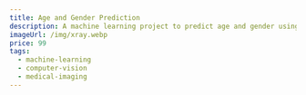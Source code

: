 ```yaml
---
title: Age and Gender Prediction
description: A machine learning project to predict age and gender using chest X-rays.
imageUrl: /img/xray.webp
price: 99
tags:
  - machine-learning
  - computer-vision
  - medical-imaging
---
```

